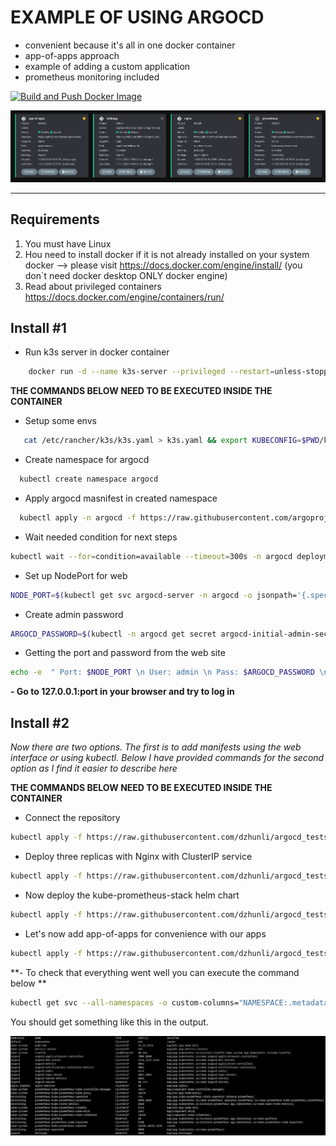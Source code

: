 #  EXAMPLE OF USING ARGOCD
 - convenient because it's all in one docker container
 - app-of-apps approach
 - example of adding a custom application
 - prometheus monitoring included

[![Build and Push Docker Image](https://github.com/dzhunli/argocd_tests/actions/workflows/build-push.yml/badge.svg)](https://github.com/dzhunli/argocd_tests/actions/workflows/build-push.yml)

![Preview](.preview/preview.png)


---


## Requirements
1. You must have Linux
2. Нou need to install docker if it is not already installed on your system
docker --> please visit https://docs.docker.com/engine/install/ (you don`t need docker desktop ONLY docker engine)
3. Read about privileged containers https://docs.docker.com/engine/containers/run/

## Install #1
- Run k3s server in docker container 
```bash
    docker run -d --name k3s-server --privileged --restart=unless-stopped --network=host rancher/k3s:v1.26.0-k3s1 server
```

**THE COMMANDS BELOW NEED TO BE EXECUTED INSIDE THE CONTAINER**

- Setup some envs 
 ```bash
    cat /etc/rancher/k3s/k3s.yaml > k3s.yaml && export KUBECONFIG=$PWD/k3s.yaml
```

- Create namespace for argocd
 ```bash
   kubectl create namespace argocd
```

-  Apply argocd masnifest in created namespace
 ```bash
   kubectl apply -n argocd -f https://raw.githubusercontent.com/argoproj/argo-cd/stable/manifests/install.yaml
```

-  Wait needed condition for next steps 
 ```bash
kubectl wait --for=condition=available --timeout=300s -n argocd deployment/argocd-server
```

-  Set up NodePort for web 
 ```bash
NODE_PORT=$(kubectl get svc argocd-server -n argocd -o jsonpath='{.spec.ports[0].nodePort}')
```

-  Create admin password 
 ```bash
ARGOCD_PASSWORD=$(kubectl -n argocd get secret argocd-initial-admin-secret -o jsonpath="{.data.password}" | base64 -d)
```

-  Getting the port and password from the web site
 ```bash
echo -e  " Port: $NODE_PORT \n User: admin \n Pass: $ARGOCD_PASSWORD \n" 
```

**-  Go to 127.0.0.1:port in your browser and try to log in**

## Install #2
*Now there are two options. 
The first is to add manifests using the web interface or using kubectl. Below I have provided commands for the second option as I find it easier to describe here*

**THE COMMANDS BELOW NEED TO BE EXECUTED INSIDE THE CONTAINER**


- Connect the repository 
```bash
kubectl apply -f https://raw.githubusercontent.com/dzhunli/argocd_tests/refs/heads/main/kind_repo.yaml
```
- Deploy three replicas with Nginx with ClusterIP service
```bash
kubectl apply -f https://raw.githubusercontent.com/dzhunli/argocd_tests/refs/heads/main/ingress/nginx.yaml
```
- Now deploy the kube-prometheus-stack helm chart
```bash
kubectl apply -f https://raw.githubusercontent.com/dzhunli/argocd_tests/refs/heads/main/monitoring/helm/prometheus-stack.yaml
```
- Let's now add app-of-apps for convenience with our apps 
```bash
kubectl apply -f https://raw.githubusercontent.com/dzhunli/argocd_tests/refs/heads/main/apps-of-apps/app.yaml
```

**- To check that everything went well you can execute the command below **
```bash
kubectl get svc --all-namespaces -o custom-columns="NAMESPACE:.metadata.namespace,NAME:.metadata.name,TYPE:.spec.type,PORT(S):.spec.ports[*].port,SELECTOR:.spec.selector"
```

You should get something like this in the output. 

![kubectl](.preview/kubectl_out.png)

